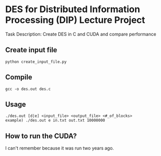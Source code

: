 # DES for Distributed Information Processing (DIP) Lecture Project

Task Description: Create DES in C and CUDA and compare performance

## Create input file
```
python create_input_file.py
```

## Compile
```
gcc -o des.out des.c
```

## Usage
```
./des.out [d|e] <input_file> <output_file> <#_of_blocks>
example) ./des.out e in.txt out.txt 10000000
```

## How to run the CUDA?
I can't remember because it was run two years ago.
